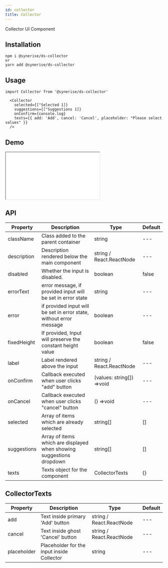 ```yaml
---
id: collector
title: Collector
---
```


Collector UI Component

## Installation

```
npm i @synerise/ds-collector
or
yarn add @synerise/ds-collector
```

## Usage

```
import Collector from '@synerise/ds-collector'

  <Collector
    selected={["Selected 1]}
    suggestions={["Suggestions 1]}
    onConfirm={console.log}
    texts={{ add: 'Add', cancel: 'Cancel', placeholder: "Please select values" }}
  />
```

## Demo

<iframe src="/storybook-static/iframe.html?id=components-collector--default"></iframe>

## API

| Property    | Description                                                          | Type                      | Default |
| ----------- | -------------------------------------------------------------------- | ------------------------- | ------- |
| className   | Class added to the parent container                                  | string                    | ---     |
| description | Description rendered below the main component                        | string / React.ReactNode  | ---     |
| disabled    | Whether the input is disabled.                                       | boolean                   | false   |
| errorText   | error message, if provided input will be set in error state          | string                    | ---     |
| error       | if provided input will be set in error state, without error message  | boolean                   | ---     |
| fixedHeight | If provided, Input will preserve the constant height value           | boolean                   | false   |
| label       | Label rendered above the input                                       | string / React.ReactNode  | ---     |
| onConfirm   | Callback executed when user clicks "add" button                      | (values: string[]) =>void | ---     |
| onCancel    | Callback executed when user clicks "cancel" button                   | () =>void                 | ---     |
| selected    | Array of items which are already selected                            | string[]                  | []      |
| suggestions | Array of items which are displayed when showing suggestions dropdown | string[]                  | []      |
| texts       | Texts object for the component                                       | CollectorTexts            | {}      |

## CollectorTexts

| Property    | Description                                | Type                     | Default |
| ----------- | ------------------------------------------ | ------------------------ | ------- |
| add         | Text inside primary 'Add' button           | string / React.ReactNode | ---     |
| cancel      | Text inside ghost 'Cancel' button          | string / React.ReactNode | ---     |
| placeholder | Placeholder for the input inside Collector | string                   | ---     |

